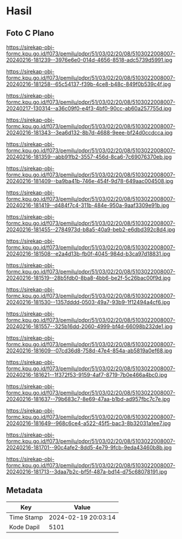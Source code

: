 # Hasil

## Foto C Plano

https://sirekap-obj-formc.kpu.go.id/f073/pemilu/pdpr/51/03/02/20/08/5103022008007-20240216-181239--3976e6e0-014d-4656-8518-adc5739d5991.jpg

https://sirekap-obj-formc.kpu.go.id/f073/pemilu/pdpr/51/03/02/20/08/5103022008007-20240216-181258--65c54137-f39b-4ce8-b48c-849f0b539c4f.jpg

https://sirekap-obj-formc.kpu.go.id/f073/pemilu/pdpr/51/03/02/20/08/5103022008007-20240217-130314--a36c09f0-e4f3-4bf0-90cc-ab60a257755d.jpg

https://sirekap-obj-formc.kpu.go.id/f073/pemilu/pdpr/51/03/02/20/08/5103022008007-20240216-181343--3ea6d132-8b7d-4688-9eee-bf24d0ccdcca.jpg

https://sirekap-obj-formc.kpu.go.id/f073/pemilu/pdpr/51/03/02/20/08/5103022008007-20240216-181359--abb91fb2-3557-456d-8ca6-7c69076370eb.jpg

https://sirekap-obj-formc.kpu.go.id/f073/pemilu/pdpr/51/03/02/20/08/5103022008007-20240216-181409--ba9ba41b-746e-454f-9d78-649aac004508.jpg

https://sirekap-obj-formc.kpu.go.id/f073/pemilu/pdpr/51/03/02/20/08/5103022008007-20240216-181419--d484f7c4-311b-484e-950a-9aaf3309e91b.jpg

https://sirekap-obj-formc.kpu.go.id/f073/pemilu/pdpr/51/03/02/20/08/5103022008007-20240216-181455--2784973d-b8a5-40a9-beb2-e6dbd392c8d4.jpg

https://sirekap-obj-formc.kpu.go.id/f073/pemilu/pdpr/51/03/02/20/08/5103022008007-20240216-181508--e2a4d13b-fb0f-4045-984d-b3ca97d18831.jpg

https://sirekap-obj-formc.kpu.go.id/f073/pemilu/pdpr/51/03/02/20/08/5103022008007-20240216-181519--28b5fdb0-8ba8-4bb6-be2f-5c26bac00f9d.jpg

https://sirekap-obj-formc.kpu.go.id/f073/pemilu/pdpr/51/03/02/20/08/5103022008007-20240216-181530--1357dddd-0503-49a7-93b9-1f12494a4cf6.jpg

https://sirekap-obj-formc.kpu.go.id/f073/pemilu/pdpr/51/03/02/20/08/5103022008007-20240216-181557--325b16dd-2060-4999-bf4d-66098b232de1.jpg

https://sirekap-obj-formc.kpu.go.id/f073/pemilu/pdpr/51/03/02/20/08/5103022008007-20240216-181609--07cd36d8-758d-47e4-854a-ab5819a0ef68.jpg

https://sirekap-obj-formc.kpu.go.id/f073/pemilu/pdpr/51/03/02/20/08/5103022008007-20240216-181621--1f372f53-9159-4af7-8719-7b0e466a4bc0.jpg

https://sirekap-obj-formc.kpu.go.id/f073/pemilu/pdpr/51/03/02/20/08/5103022008007-20240216-181637--79b683c7-8e69-47aa-b1bd-ad957fbc7c7e.jpg

https://sirekap-obj-formc.kpu.go.id/f073/pemilu/pdpr/51/03/02/20/08/5103022008007-20240216-181649--968c6ce4-a522-45f5-bac3-8b32031a1ee7.jpg

https://sirekap-obj-formc.kpu.go.id/f073/pemilu/pdpr/51/03/02/20/08/5103022008007-20240216-181701--90c4afe2-8dd5-4e79-9fcb-9eda43460b8b.jpg

https://sirekap-obj-formc.kpu.go.id/f073/pemilu/pdpr/51/03/02/20/08/5103022008007-20240216-181713--3daa7b2c-bf5f-487a-bd14-d75c68078191.jpg


## Metadata

| Key        | Value               |
| ---------- | ------------------- |
| Time Stamp | 2024-02-19 20:03:14 |
| Kode Dapil | 5101                |



